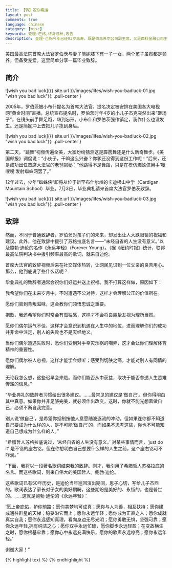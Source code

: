 ```yaml
---
title: 【转】祝你霉运
layout: post
comments: true
language: chinese
category: [misc]
keywords: 查理·芒格,终身成长,忠告
description: 查理·芒格今年已经93岁高寿，既是伯克希尔公司副主席，又是西科金融公司主席。在过去的45年里，他和巴菲特联手创造了有史以来最优秀的投资纪录——伯克希尔公司股票账面价值以年均20.3%的复合收益率创造投资神话，每股股票价格从19美元升至84487美元。
---
```


美国最高法院首席大法官罗伯茨与妻子简妮膝下有一子一女，两个孩子虽然都是领养，但备受宠爱。这里简单分享一篇毕业致辞。

<!-- more -->

## 简介

![wish you bad luck]({{ site.url }}/images/lifes/wish-you-badluck-01.jpg "wish you bad luck"){: .pull-center }

<!--
罗伯茨的简历参见[【斑斓人物】何帆｜最高法院里的年轻人](http://mp.weixin.qq.com/s?__biz=MzA3MzIxODIyMg==&mid=200023172&idx=3&sn=e126f12bd6bce9d2740604d5cbf051b5&scene=21)
-->

2005年，罗伯茨被小布什提名为首席大法官。提名决定被安排在美国各大电视网“黄金时间”直播。总统宣布提名时，罗伯茨时年4岁的小儿子杰克突然出来“砸场子”，在镜头前手舞足蹈，嗨到忘形。小布什和罗伯茨强作镇定，装作什么也没发生。还是简妮冲上去把儿子揽到身后。

![wish you bad luck]({{ site.url }}/images/lifes/wish-you-badluck-02.jpg "wish you bad luck"){: .pull-center }

 第二天，“跳舞”视频传遍全美，大家纷纷猜测这是霹雳舞还是什么新奇舞步。《美国邮报》调侃说：“小伙子，干嘛这么兴奋？你爹还没得到这份工作呢！”后来，还是成功出任首席大法官的老爸揭秘：“他跳得不是舞蹈，只是在模仿蜘蛛侠用手‘嗖嗖嗖’发射蜘蛛网罢了。”

12年过去，少年“蜘蛛侠”即将从位于新罕布什尔州的卡迪根山中学（Cardigan Mountain School）毕业。7月3日，毕业典礼请来首席大法官罗伯茨致辞。

![wish you bad luck]({{ site.url }}/images/lifes/wish-you-badluck-03.jpg "wish you bad luck"){: .pull-center }

## 致辞

然而，不同于普通致辞者，罗伯茨对孩子们的未来，却发出让人大跌眼镜的祝福和建议。此外，他在致辞中援引了苏格拉底名言——“未经自省的人生没有意义。”以及鲍勃·迪伦的名作《永远年轻》（Forever Young）。（据《纽约时报》统计，联邦最高法院判决书中援引频率最高的歌词，就来自迪伦。

首席大法官的致辞视频后来在社交媒体热转，让网民见识到一位父亲的良苦用心。那么，他到底说了些什么话呢？

毕业典礼的致辞者通常会祝你们好运并送上祝福。我不打算这样做，原因如下：

我希望你们在未来岁月中，不时遭遇不公对待，这样才会理解公正的价值所在。

愿你们尝到背叛滋味，这会教你们领悟忠诚之重要。

抱歉，我还希望你们时常会有孤独感，这样才不会将良朋挚友视为理所当然。

愿你们偶尔运气不佳，这样才会意识到机遇在人生中的地位，进而理解你们的成功并非命中注定，别人的失败也不是天经地义。

当你们偶尔遭遇失败时，愿你们受到对手幸灾乐祸的嘲弄，这才会让你们理解体育精神的重要性。

愿你们偶尔被人忽视，这样才能学会倾听；感受到切肤之痛，才能对别人有同情的理解。

无论我怎么想，这些迟早会来临。而你们能否从中获益，取决于能否参透人生苦难传递的信息。”

“毕业典礼的致辞者习惯给出很多建议。……最常见的建议是‘做自己’。但你得明白其中真意。如果你并非足够完美，就必须作出改变。这时，你就不能光想着做自己，必须不断自我完善。

别人说‘做自己’，是希望你抵制按他人意愿随波逐流的冲动。但如果连你都不知道自己要成为什么样的人，是不可能‘做自己’的，而如果不思考这些，你也不可能知道自己想成为什么样的人。”

“希腊哲人苏格拉底说过，‘未经自省的人生没有意义。’ 对某些事情而言，‘just do it’ 是不错的座右铭，但在你想明白自己想要什么样的人生之前，这个座右铭可不咋滴。”

“下面，我将以一段著名歌词结束我的致辞。刚才，我引用了希腊哲人苏格拉底的名言。而这些歌词，则来自伟大的美国哲人。鲍勃·迪伦。

这些歌词已有50年历史，是迪伦当年巡回演出期间，思子心切，写给儿子杰西的。歌词表达了家长对子女的美好期盼，这些期盼是美好的、永恒的，也是普世的。……这就是鲍勃·迪伦的《永远年轻》：

‘愿上帝庇佑，护你前路；愿你美梦均可成真；愿你与人为善，相互扶持；愿你建成通往群星的天梯；稳妥沿它而上；愿你永远年轻；愿你成为正直之人；愿你成就真实自我；愿你永远感知真理，看向身边无尽光明；愿你勇敢无惧，坚强可靠；愿你永远年轻,拥有纯洁之心；愿你双手永远忙碌，愿你脚步永远轻盈；在变故横生之时，愿你根基牢靠；愿你心中永远充满快乐，愿你的歌声永远嘹亮；愿你永远年轻。’

谢谢大家！”

<!--
http://video.sina.com.cn/p/news/live/doc/2017-07-10/210366609005.html?opsubject_id=top1
-->

{% highlight text %}
{% endhighlight %}

